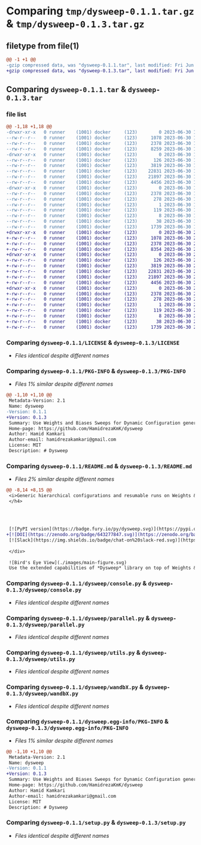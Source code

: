 # Comparing `tmp/dysweep-0.1.1.tar.gz` & `tmp/dysweep-0.1.3.tar.gz`

## filetype from file(1)

```diff
@@ -1 +1 @@
-gzip compressed data, was "dysweep-0.1.1.tar", last modified: Fri Jun 30 19:42:32 2023, max compression
+gzip compressed data, was "dysweep-0.1.3.tar", last modified: Fri Jun 30 20:17:26 2023, max compression
```

## Comparing `dysweep-0.1.1.tar` & `dysweep-0.1.3.tar`

### file list

```diff
@@ -1,18 +1,18 @@
-drwxr-xr-x   0 runner    (1001) docker     (123)        0 2023-06-30 19:42:32.927796 dysweep-0.1.1/
--rw-r--r--   0 runner    (1001) docker     (123)     1078 2023-06-30 19:40:04.000000 dysweep-0.1.1/LICENSE
--rw-r--r--   0 runner    (1001) docker     (123)     2378 2023-06-30 19:42:32.927796 dysweep-0.1.1/PKG-INFO
--rw-r--r--   0 runner    (1001) docker     (123)     8259 2023-06-30 19:40:04.000000 dysweep-0.1.1/README.md
-drwxr-xr-x   0 runner    (1001) docker     (123)        0 2023-06-30 19:42:32.927796 dysweep-0.1.1/dysweep/
--rw-r--r--   0 runner    (1001) docker     (123)      126 2023-06-30 19:40:04.000000 dysweep-0.1.1/dysweep/__init__.py
--rw-r--r--   0 runner    (1001) docker     (123)     3819 2023-06-30 19:40:04.000000 dysweep-0.1.1/dysweep/console.py
--rw-r--r--   0 runner    (1001) docker     (123)    22831 2023-06-30 19:40:04.000000 dysweep-0.1.1/dysweep/parallel.py
--rw-r--r--   0 runner    (1001) docker     (123)    21897 2023-06-30 19:40:04.000000 dysweep-0.1.1/dysweep/utils.py
--rw-r--r--   0 runner    (1001) docker     (123)     4456 2023-06-30 19:40:04.000000 dysweep-0.1.1/dysweep/wandbX.py
-drwxr-xr-x   0 runner    (1001) docker     (123)        0 2023-06-30 19:42:32.927796 dysweep-0.1.1/dysweep.egg-info/
--rw-r--r--   0 runner    (1001) docker     (123)     2378 2023-06-30 19:42:32.000000 dysweep-0.1.1/dysweep.egg-info/PKG-INFO
--rw-r--r--   0 runner    (1001) docker     (123)      278 2023-06-30 19:42:32.000000 dysweep-0.1.1/dysweep.egg-info/SOURCES.txt
--rw-r--r--   0 runner    (1001) docker     (123)        1 2023-06-30 19:42:32.000000 dysweep-0.1.1/dysweep.egg-info/dependency_links.txt
--rw-r--r--   0 runner    (1001) docker     (123)      119 2023-06-30 19:42:32.000000 dysweep-0.1.1/dysweep.egg-info/entry_points.txt
--rw-r--r--   0 runner    (1001) docker     (123)        8 2023-06-30 19:42:32.000000 dysweep-0.1.1/dysweep.egg-info/top_level.txt
--rw-r--r--   0 runner    (1001) docker     (123)       38 2023-06-30 19:42:32.927796 dysweep-0.1.1/setup.cfg
--rw-r--r--   0 runner    (1001) docker     (123)     1739 2023-06-30 19:40:04.000000 dysweep-0.1.1/setup.py
+drwxr-xr-x   0 runner    (1001) docker     (123)        0 2023-06-30 20:17:26.311248 dysweep-0.1.3/
+-rw-r--r--   0 runner    (1001) docker     (123)     1078 2023-06-30 20:15:10.000000 dysweep-0.1.3/LICENSE
+-rw-r--r--   0 runner    (1001) docker     (123)     2378 2023-06-30 20:17:26.311248 dysweep-0.1.3/PKG-INFO
+-rw-r--r--   0 runner    (1001) docker     (123)     8354 2023-06-30 20:15:10.000000 dysweep-0.1.3/README.md
+drwxr-xr-x   0 runner    (1001) docker     (123)        0 2023-06-30 20:17:26.311248 dysweep-0.1.3/dysweep/
+-rw-r--r--   0 runner    (1001) docker     (123)      126 2023-06-30 20:15:10.000000 dysweep-0.1.3/dysweep/__init__.py
+-rw-r--r--   0 runner    (1001) docker     (123)     3819 2023-06-30 20:15:10.000000 dysweep-0.1.3/dysweep/console.py
+-rw-r--r--   0 runner    (1001) docker     (123)    22831 2023-06-30 20:15:10.000000 dysweep-0.1.3/dysweep/parallel.py
+-rw-r--r--   0 runner    (1001) docker     (123)    21897 2023-06-30 20:15:10.000000 dysweep-0.1.3/dysweep/utils.py
+-rw-r--r--   0 runner    (1001) docker     (123)     4456 2023-06-30 20:15:10.000000 dysweep-0.1.3/dysweep/wandbX.py
+drwxr-xr-x   0 runner    (1001) docker     (123)        0 2023-06-30 20:17:26.311248 dysweep-0.1.3/dysweep.egg-info/
+-rw-r--r--   0 runner    (1001) docker     (123)     2378 2023-06-30 20:17:26.000000 dysweep-0.1.3/dysweep.egg-info/PKG-INFO
+-rw-r--r--   0 runner    (1001) docker     (123)      278 2023-06-30 20:17:26.000000 dysweep-0.1.3/dysweep.egg-info/SOURCES.txt
+-rw-r--r--   0 runner    (1001) docker     (123)        1 2023-06-30 20:17:26.000000 dysweep-0.1.3/dysweep.egg-info/dependency_links.txt
+-rw-r--r--   0 runner    (1001) docker     (123)      119 2023-06-30 20:17:26.000000 dysweep-0.1.3/dysweep.egg-info/entry_points.txt
+-rw-r--r--   0 runner    (1001) docker     (123)        8 2023-06-30 20:17:26.000000 dysweep-0.1.3/dysweep.egg-info/top_level.txt
+-rw-r--r--   0 runner    (1001) docker     (123)       38 2023-06-30 20:17:26.311248 dysweep-0.1.3/setup.cfg
+-rw-r--r--   0 runner    (1001) docker     (123)     1739 2023-06-30 20:15:10.000000 dysweep-0.1.3/setup.py
```

### Comparing `dysweep-0.1.1/LICENSE` & `dysweep-0.1.3/LICENSE`

 * *Files identical despite different names*

### Comparing `dysweep-0.1.1/PKG-INFO` & `dysweep-0.1.3/PKG-INFO`

 * *Files 1% similar despite different names*

```diff
@@ -1,10 +1,10 @@
 Metadata-Version: 2.1
 Name: dysweep
-Version: 0.1.1
+Version: 0.1.3
 Summary: Use Weights and Biases Sweeps for Dynamic Configuration generation.
 Home-page: https://github.com/HamidrezaKmK/dysweep
 Author: Hamid Kamkari
 Author-email: hamidrezakamkari@gmail.com
 License: MIT
 Description: # Dysweep
```

### Comparing `dysweep-0.1.1/README.md` & `dysweep-0.1.3/README.md`

 * *Files 2% similar despite different names*

```diff
@@ -8,14 +8,15 @@
 <i>Generic hierarchical configurations and resumable runs on Weights & Biases for Research</i>
 </h4>
 
 
 
 
 [![PyPI version](https://badge.fury.io/py/dysweep.svg)](https://pypi.org/project/dysweep/)
+[![DOI](https://zenodo.org/badge/643277847.svg)](https://zenodo.org/badge/latestdoi/643277847)
 [![Slack](https://img.shields.io/badge/chat-on%20slack-red.svg)](https://join.slack.com/t/dysweep/shared_invite/zt-1ynkfdpdc-wiYHkiLzjrZ8yGqYkM9brQ)
 
 </div>
 
 ![Bird's Eye View](./images/main-figure.svg)
 Use the extended capabilities of *Dysweep* library on top of Weights & Biases for fast and comprehensive experimentation in your research projects.
```

### Comparing `dysweep-0.1.1/dysweep/console.py` & `dysweep-0.1.3/dysweep/console.py`

 * *Files identical despite different names*

### Comparing `dysweep-0.1.1/dysweep/parallel.py` & `dysweep-0.1.3/dysweep/parallel.py`

 * *Files identical despite different names*

### Comparing `dysweep-0.1.1/dysweep/utils.py` & `dysweep-0.1.3/dysweep/utils.py`

 * *Files identical despite different names*

### Comparing `dysweep-0.1.1/dysweep/wandbX.py` & `dysweep-0.1.3/dysweep/wandbX.py`

 * *Files identical despite different names*

### Comparing `dysweep-0.1.1/dysweep.egg-info/PKG-INFO` & `dysweep-0.1.3/dysweep.egg-info/PKG-INFO`

 * *Files 1% similar despite different names*

```diff
@@ -1,10 +1,10 @@
 Metadata-Version: 2.1
 Name: dysweep
-Version: 0.1.1
+Version: 0.1.3
 Summary: Use Weights and Biases Sweeps for Dynamic Configuration generation.
 Home-page: https://github.com/HamidrezaKmK/dysweep
 Author: Hamid Kamkari
 Author-email: hamidrezakamkari@gmail.com
 License: MIT
 Description: # Dysweep
```

### Comparing `dysweep-0.1.1/setup.py` & `dysweep-0.1.3/setup.py`

 * *Files identical despite different names*


